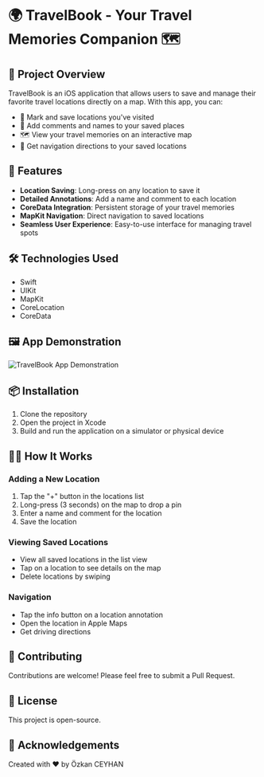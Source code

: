 # 🌍 TravelBook - Your Travel Memories Companion 🗺️

## 📱 Project Overview

TravelBook is an iOS application that allows users to save and manage their favorite travel locations directly on a map. With this app, you can:
- 📍 Mark and save locations you've visited
- 💬 Add comments and names to your saved places
- 🗺️ View your travel memories on an interactive map
- 🧭 Get navigation directions to your saved locations

## 🚀 Features

- **Location Saving**: Long-press on any location to save it
- **Detailed Annotations**: Add a name and comment to each location
- **CoreData Integration**: Persistent storage of your travel memories
- **MapKit Navigation**: Direct navigation to saved locations
- **Seamless User Experience**: Easy-to-use interface for managing travel spots

## 🛠 Technologies Used

- Swift
- UIKit
- MapKit
- CoreLocation
- CoreData

## 🖼️ App Demonstration

![TravelBook App Demonstration](travelbook.gif)

## 📦 Installation

1. Clone the repository
2. Open the project in Xcode
3. Build and run the application on a simulator or physical device

## 🧑‍💻 How It Works

### Adding a New Location
1. Tap the "+" button in the locations list
2. Long-press (3 seconds) on the map to drop a pin
3. Enter a name and comment for the location
4. Save the location

### Viewing Saved Locations
- View all saved locations in the list view
- Tap on a location to see details on the map
- Delete locations by swiping

### Navigation
- Tap the info button on a location annotation
- Open the location in Apple Maps
- Get driving directions

## 🤝 Contributing

Contributions are welcome! Please feel free to submit a Pull Request.

## 📝 License

This project is open-source.

## 🙏 Acknowledgements

Created with ❤️ by Özkan CEYHAN
